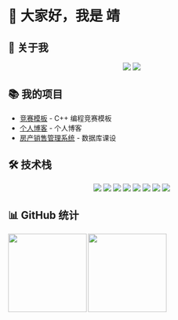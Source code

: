 # 👋 大家好，我是 靖

## 🌟 关于我

<div align="center">
<a href="https://jingz.us.kg" target="_blank"><img src="https://img.shields.io/badge/Blog-博客-%231677ff?style=flat"/></a>
<a href="https://wakatime.com/@waka_22d665c4-b27c-4a76-be1d-6ac718baab6e"><img src="https://wakatime.com/badge/user/waka_22d665c4-b27c-4a76-be1d-6ac718baab6e.svg"></a>
</div>

## 📚 我的项目

- [竞赛模板](https://github.com/hhgzeng/Programming-Template) - C++ 编程竞赛模板
- [个人博客](https://github.com/hhgzeng/hhgzeng.github.io) - 个人博客
- [房产销售管理系统](https://github.com/hhgzeng/RealEstateManagement) - 数据库课设

## 🛠️ 技术栈

<div align="center">

<!-- 数据库 -->
<img src="https://img.shields.io/badge/MySQL-4479A1?style=for-the-badge&logo=mysql&logoColor=white"/> 

<!-- 后端 -->
<img src="https://img.shields.io/badge/C%2B%2B-00599C?style=for-the-badge&logo=c%2B%2B&logoColor=white"/>
<img src="https://img.shields.io/badge/Python-3776AB?style=for-the-badge&logo=python&logoColor=white"/>

<!-- 前端 -->
<img src="https://img.shields.io/badge/HTML-E34F26?style=for-the-badge&logo=html5&logoColor=white"/> 
<img src="https://img.shields.io/badge/CSS-1572B6?style=for-the-badge&logo=css3&logoColor=white"/> 
<img src="https://img.shields.io/badge/JavaScript-323330?style=for-the-badge&logo=javascript&logoColor=F7DF1E"/>
<img src="https://img.shields.io/badge/Vue.js-35495E?style=for-the-badge&logo=vue.js&logoColor=4FC08D"/>

<!-- AI -->
<img src="https://img.shields.io/badge/ChatGPT-202123?style=for-the-badge&logo=openai&logoColor=white"/>

</div>

## 📊 GitHub 统计

<img height="160px" align="left" src="https://github-readme-stats.vercel.app/api?username=hhgzeng&locale=cn&line_height=21&show_icons=true&theme=&rank_icon=default&include_all_commits=true&custom_title=Github漫游数据"/>
<img height="160px" align="left" src="https://github-readme-stats.vercel.app/api/top-langs/?username=hhgzeng&include_all_commits=true&locale=cn&line_height=33&theme=&langs_count=6&layout=compact&custom_title=常用语言"/>
